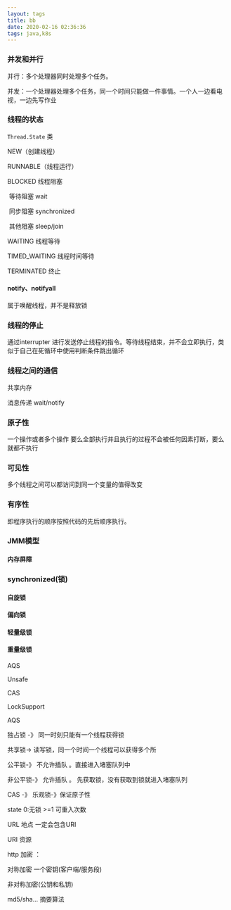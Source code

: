 ```yaml
---
layout: tags
title: bb
date: 2020-02-16 02:36:36
tags: java,k8s
---
```


### 并发和并行

并行：多个处理器同时处理多个任务。

并发：一个处理器处理多个任务，同一个时间只能做一件事情。一个人一边看电视，一边先写作业



### 线程的状态

`Thread.State` 类

NEW（创建线程）

RUNNABLE（线程运行）

BLOCKED 线程阻塞

​	等待阻塞 wait 

​	同步阻塞  synchronized

​    其他阻塞  sleep/join

WAITING 线程等待

TIMED_WAITING 线程时间等待

TERMINATED 终止 



#### notify、notifyall

属于唤醒线程，并不是释放锁



### 线程的停止

通过interrupter 进行发送停止线程的指令。等待线程结束，并不会立即执行，类似于自己在死循环中使用判断条件跳出循环



### 线程之间的通信

   共享内存 

   消息传递 wait/notify 



### 原子性

一个操作或者多个操作 要么全部执行并且执行的过程不会被任何因素打断，要么就都不执行

### 可见性

多个线程之间可以都访问到同一个变量的值得改变

### 有序性

即程序执行的顺序按照代码的先后顺序执行。



### JMM模型

#### 内存屏障





### synchronized(锁)

#### 自旋锁

#### 偏向锁

#### 轻量级锁

#### 重量级锁





AQS

Unsafe

CAS

LockSupport







AQS

独占锁 -》 同一时刻只能有一个线程获得锁

共享锁-> 读写锁，同一个时间一个线程可以获得多个所



公平锁-》 不允许插队  。直接进入堵塞队列中

非公平锁-》 允许插队 。 先获取锁，没有获取到锁就进入堵塞队列



CAS -》 乐观锁-》保证原子性 

state 0:无锁  >=1 可重入次数







URL  地点  一定会包含URI

URI 资源

http 加密 ：

对称加密  一个密钥(客户端/服务段)

非对称加密(公钥和私钥)

md5/sha...  摘要算法




